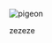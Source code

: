 ![pigeon](https://raw.githubusercontent.com/Fralacticus/helper-wordpress-documents-for-git/main/article/sous-sujet/assets/pigeon2.png "coucou")  

zezeze
